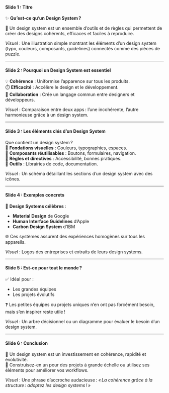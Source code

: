 #### **Slide 1 : Titre**
✨ **Qu’est-ce qu’un Design System ?**

🎨 Un design system est un ensemble d’outils et de règles qui permettent de créer des designs cohérents, efficaces et faciles à reproduire.

_Visuel_ : Une illustration simple montrant les éléments d’un design system (typo, couleurs, composants, guidelines) connectés comme des pièces de puzzle.

---

#### **Slide 2 : Pourquoi un Design System est essentiel**

💡 **Cohérence** : Uniformise l’apparence sur tous les produits.  
⏱️ **Efficacité** : Accélère le design et le développement.  
🤝 **Collaboration** : Crée un langage commun entre designers et développeurs.

_Visuel_ : Comparaison entre deux apps : l’une incohérente, l’autre harmonieuse grâce à un design system.

---

#### **Slide 3 : Les éléments clés d’un Design System**

Que contient un design system ?  
🔹 **Fondations visuelles** : Couleurs, typographies, espaces.  
🔹 **Composants réutilisables** : Boutons, formulaires, navigation.  
🔹 **Règles et directives** : Accessibilité, bonnes pratiques.  
🔹 **Outils** : Librairies de code, documentation.

_Visuel_ : Un schéma détaillant les sections d’un design system avec des icônes.

---

#### **Slide 4 : Exemples concrets**

📱 **Design Systems célèbres** :

- **Material Design** de Google
- **Human Interface Guidelines** d’Apple
- **Carbon Design System** d’IBM

🌐 Ces systèmes assurent des expériences homogènes sur tous les appareils.

_Visuel_ : Logos des entreprises et extraits de leurs design systems.

---

#### **Slide 5 : Est-ce pour tout le monde ?**

✅ Idéal pour :

- Les grandes équipes
- Les projets évolutifs

❓ Les petites équipes ou projets uniques n’en ont pas forcément besoin, mais s’en inspirer reste utile !

_Visuel_ : Un arbre décisionnel ou un diagramme pour évaluer le besoin d’un design system.

---

#### **Slide 6 : Conclusion**

📖 Un design system est un investissement en cohérence, rapidité et évolutivité.  
🎯 Construisez-en un pour des projets à grande échelle ou utilisez ses éléments pour améliorer vos workflows.

_Visuel_ : Une phrase d’accroche audacieuse : _« La cohérence grâce à la structure : adoptez les design systems ! »_
